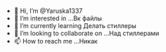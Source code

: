 - 👋 Hi, I’m @Yaruska1337
- 👀 I’m interested in ...Вк файлы
- 🌱 I’m currently learning  Делать стиллеры
- 💞️ I’m looking to collaborate on ...Над  стиллерами
- 📫 How to reach me ...Никак

<!---
Yaruska1337/Yaruska1337 is a ✨ special ✨ repository because its `README.md` (this file) appears on your GitHub profile.
You can click the Preview link to take a look at your changes.
--->
